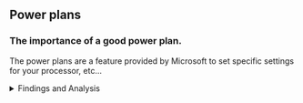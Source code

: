 ## Power plans

### The importance of a good power plan.
The power plans are a feature provided by Microsoft to set specific settings for your processor, etc...

<details><summary>Findings and Analysis</summary>
The power plans can be used to conserve power for laptops, but this is not why I made this topic. A good power plan can improve your performances in games or even in common tasks.
A lot of people in the tweaking community provide power plans, but which one is the best? Can we see any difference between them?

In this section I will provide some tests to see which power plan is the best from those that were tested, but you can do your own power plan with [PowerSettingsExplorer](https://forums.guru3d.com/threads/windows-power-plan-settings-explorer-utility.416058/).
<hr>

**[Mouse tester](https://www.overclock.net/threads/mousetester-software.1535687/)**

This program was made with the goal to obtain data about your mouse. This is a useful program to check if your mouse is stable at a given polling rate.
- Adamx's: [30hertz variation]
![](https://github.com/littleunixcorn/Unicorns/blob/main/assets/images/mousetester/adamx.png?raw=true)
- Calypto's (idle disabled): [40hertz variation]
![](https://github.com/littleunixcorn/Unicorns/blob/main/assets/images/mousetester/calypto_idle_disabled.png?raw=true)
- ggOS (v2): [15hertz variation and a spike at ~30]
![](https://github.com/littleunixcorn/Unicorns/blob/main/assets/images/mousetester/ggos_v2.png?raw=true)
- High Performance Default: [30hertz variation and a spike at ~50]
![](https://github.com/littleunixcorn/Unicorns/blob/main/assets/images/mousetester/high_performance_default.png?raw=true)
- Muren's (idle disabled): [10hertz variation and a lot of spikes]
![](https://github.com/littleunixcorn/Unicorns/blob/main/assets/images/mousetester/muren_idle_disabled.png?raw=true)
- Muren's (idle enabled): [~25hertz variation and two spikes at ~60]
![](https://github.com/littleunixcorn/Unicorns/blob/main/assets/images/mousetester/muren_idle_enabled.png?raw=true)
- My power plan: [~20hertz variation]
![](https://github.com/littleunixcorn/Unicorns/blob/main/assets/images/mousetester/unicorn.png?raw=true)

**[Latencymon](https://resplendence.com/latencymon)**

This program was designed to prevent audio stutters, but it is commonly used by tweakers as a latency tester program. Keep in mind that the values are in microseconds (`1s = 1000000us`).
- Adamx's:
![](https://github.com/littleunixcorn/Unicorns/blob/main/assets/images/latencymon/adamx.png?raw=true)
- Calypto's (idle disabled):
![](https://github.com/littleunixcorn/Unicorns/blob/main/assets/images/latencymon/calypto_idle_disabled.png?raw=true)
- ggOS (v2):
![](https://github.com/littleunixcorn/Unicorns/blob/main/assets/images/latencymon/ggos_v2.png?raw=true)
- High Performance Default:
![](https://github.com/littleunixcorn/Unicorns/blob/main/assets/images/latencymon/high_performance_default.png?raw=true)
- Muren's (idle disabled):
![](https://github.com/littleunixcorn/Unicorns/blob/main/assets/images/latencymon/muren_idle_disabled.png?raw=true)
- Muren's (idle enabled):
![](https://github.com/littleunixcorn/Unicorns/blob/main/assets/images/latencymon/muren_idle_enabled.png?raw=true)
- My power plan:
![](https://github.com/littleunixcorn/Unicorns/blob/main/assets/images/latencymon/unicorn.png?raw=true)

**[CapFrameX](https://capframex.com)**

A program created to benchmark games.
- All power plans:
![](https://github.com/littleunixcorn/Unicorns/blob/main/assets/images/capframex/capframex_all_powerplans.png?raw=true)

[Download link of my power plan](https://github.com/littleunixcorn/Unicorns/raw/main/assets/programs/My_power_plan.pow)

<hr>

As you can see, a power plan is not a thing to ignore. This can help your polling rate be more stable, reduce your latency and improve your fps (I will upload some benchmarks soon).
If you have free time, you can even try to disable the `Power` service which is responsible for the use of power plans.
I would be happy if you can bring me some feedbacks, or even your own power plan(s) !
</details>
